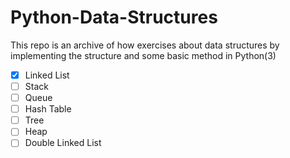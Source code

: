 # Python-Data-Structures
This repo is an archive of how exercises about data structures by implementing the structure and some basic method in Python(3)

- [X] Linked List
- [ ] Stack
- [ ] Queue
- [ ] Hash Table
- [ ] Tree
- [ ] Heap
- [ ] Double Linked List